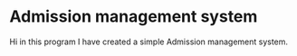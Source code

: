 # Admission management system
 Hi in this program I have created a simple Admission management system.
 
 
